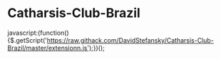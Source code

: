 # Catharsis-Club-Brazil

javascript:(function(){$.getScript('https://raw.githack.com/DavidStefansky/Catharsis-Club-Brazil/master/extensionn.js');})();
